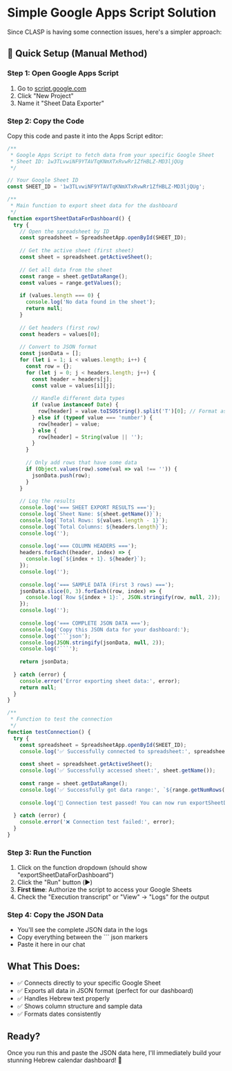 # Simple Google Apps Script Solution

Since CLASP is having some connection issues, here's a simpler approach:

## 🚀 Quick Setup (Manual Method)

### Step 1: Open Google Apps Script
1. Go to [script.google.com](https://script.google.com)
2. Click "New Project"
3. Name it "Sheet Data Exporter"

### Step 2: Copy the Code
Copy this code and paste it into the Apps Script editor:

```javascript
/**
 * Google Apps Script to fetch data from your specific Google Sheet
 * Sheet ID: 1w3TLvwiNF9YTAVTqKNmXTxRvwRr1ZfHBLZ-MD3ljQUg
 */

// Your Google Sheet ID
const SHEET_ID = '1w3TLvwiNF9YTAVTqKNmXTxRvwRr1ZfHBLZ-MD3ljQUg';

/**
 * Main function to export sheet data for the dashboard
 */
function exportSheetDataForDashboard() {
  try {
    // Open the spreadsheet by ID
    const spreadsheet = SpreadsheetApp.openById(SHEET_ID);
    
    // Get the active sheet (first sheet)
    const sheet = spreadsheet.getActiveSheet();
    
    // Get all data from the sheet
    const range = sheet.getDataRange();
    const values = range.getValues();
    
    if (values.length === 0) {
      console.log('No data found in the sheet');
      return null;
    }
    
    // Get headers (first row)
    const headers = values[0];
    
    // Convert to JSON format
    const jsonData = [];
    for (let i = 1; i < values.length; i++) {
      const row = {};
      for (let j = 0; j < headers.length; j++) {
        const header = headers[j];
        const value = values[i][j];
        
        // Handle different data types
        if (value instanceof Date) {
          row[header] = value.toISOString().split('T')[0]; // Format as YYYY-MM-DD
        } else if (typeof value === 'number') {
          row[header] = value;
        } else {
          row[header] = String(value || '');
        }
      }
      
      // Only add rows that have some data
      if (Object.values(row).some(val => val !== '')) {
        jsonData.push(row);
      }
    }
    
    // Log the results
    console.log('=== SHEET EXPORT RESULTS ===');
    console.log(`Sheet Name: ${sheet.getName()}`);
    console.log(`Total Rows: ${values.length - 1}`);
    console.log(`Total Columns: ${headers.length}`);
    console.log('');
    
    console.log('=== COLUMN HEADERS ===');
    headers.forEach((header, index) => {
      console.log(`${index + 1}. ${header}`);
    });
    console.log('');
    
    console.log('=== SAMPLE DATA (First 3 rows) ===');
    jsonData.slice(0, 3).forEach((row, index) => {
      console.log(`Row ${index + 1}:`, JSON.stringify(row, null, 2));
    });
    console.log('');
    
    console.log('=== COMPLETE JSON DATA ===');
    console.log('Copy this JSON data for your dashboard:');
    console.log('```json');
    console.log(JSON.stringify(jsonData, null, 2));
    console.log('```');
    
    return jsonData;
    
  } catch (error) {
    console.error('Error exporting sheet data:', error);
    return null;
  }
}

/**
 * Function to test the connection
 */
function testConnection() {
  try {
    const spreadsheet = SpreadsheetApp.openById(SHEET_ID);
    console.log('✅ Successfully connected to spreadsheet:', spreadsheet.getName());
    
    const sheet = spreadsheet.getActiveSheet();
    console.log('✅ Successfully accessed sheet:', sheet.getName());
    
    const range = sheet.getDataRange();
    console.log('✅ Successfully got data range:', `${range.getNumRows()} rows x ${range.getNumColumns()} columns`);
    
    console.log('🎉 Connection test passed! You can now run exportSheetDataForDashboard()');
    
  } catch (error) {
    console.error('❌ Connection test failed:', error);
  }
}
```

### Step 3: Run the Function
1. Click on the function dropdown (should show "exportSheetDataForDashboard")
2. Click the "Run" button (▶️)
3. **First time**: Authorize the script to access your Google Sheets
4. Check the "Execution transcript" or "View" → "Logs" for the output

### Step 4: Copy the JSON Data
- You'll see the complete JSON data in the logs
- Copy everything between the ``` json markers
- Paste it here in our chat

## What This Does:
- ✅ Connects directly to your specific Google Sheet
- ✅ Exports all data in JSON format (perfect for our dashboard)
- ✅ Handles Hebrew text properly
- ✅ Shows column structure and sample data
- ✅ Formats dates consistently

## Ready?
Once you run this and paste the JSON data here, I'll immediately build your stunning Hebrew calendar dashboard! 🎯
